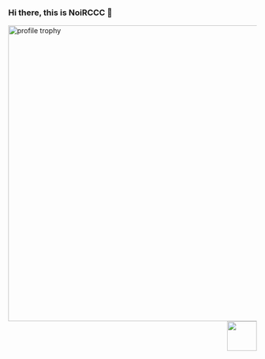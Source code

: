 ### Hi there, this is NoiRCCC 👋

<img alt="profile trophy" src="https://github-profile-trophy.vercel.app/?username=NoiRC256&rank=SECRET,SSS,SS,S,AAA,AA,A&column=-1&theme=gruvbox&margin-w=15&margin-h=15&no-frame=true" width="600">


<!--<img alt="GitHub stats" src="https://github-readme-stats.vercel.app/api?username=NoiRC256&bg_color=30,e96443,904e95&title_color=fff&text_color=fff&count_private=true&hide_border=true" width="500">-->

<!--
- :computer: &nbsp; ![Static Badge](https://img.shields.io/badge/C%23-grey?logo=csharp&logoColor=green) ![Static Badge](https://img.shields.io/badge/Java-grey?logo=oracle&logoColor=red) ![Static Badge](https://img.shields.io/badge/Python-grey?logo=python&logoColor=yellow)

- :globe_with_meridians: &nbsp; ![Static Badge](https://img.shields.io/badge/HTML-grey?logo=html5&logoColor=orange) ![Static Badge](https://img.shields.io/badge/CSS-grey?logo=css3&logoColor=blue)

- 🛢️ &nbsp; ![Static Badge](https://img.shields.io/badge/MongoDB-grey?logo=mongodb) ![Static Badge](https://img.shields.io/badge/MySQL-grey?logo=mysql)

- :wrench: &nbsp; ![Static Badge](https://img.shields.io/badge/Unity-grey?logo=unity) ![Static Badge](https://img.shields.io/badge/Blender-grey?logo=blender) ![Static Badge](https://img.shields.io/badge/Git-grey?logo=git)
-->

<img src="https://i.ibb.co/jTXPLw2/qb.gif" height="60" align="right"/>

<!--
<details>
<summary>More Repositories ...</summary>
  
<a href="https://github.com/mashirozx/Sakura">
  <img alt="mashirozx/Sakura" src="https://github-readme-stats-lqpqbzbmp-mashirozx.vercel.app/api/pin/?username=mashirozx&repo=Sakura&show_owner=true" />
</a>

<a href="https://github.com/mashirozx/arknights-ui">
  <img alt="mashirozx/arknights-ui" src="https://github-readme-stats-lqpqbzbmp-mashirozx.vercel.app/api/pin/?username=mashirozx&repo=arknights-ui&show_owner=true" />
</a>

<a href="https://github.com/mashirozx/lua-resty-tencent-cos-signature">
  <img alt="mashirozx/Sakura" src="https://github-readme-stats-lqpqbzbmp-mashirozx.vercel.app/api/pin/?username=mashirozx&repo=lua-resty-tencent-cos-signature&show_owner=true" />
</a>

<a href="https://github.com/mashirozx/weibo2toot">
  <img alt="mashirozx/weibo2toot" src="https://github-readme-stats-lqpqbzbmp-mashirozx.vercel.app/api/pin/?username=mashirozx&repo=weibo2toot&show_owner=true" />
</a>

</details>
-->